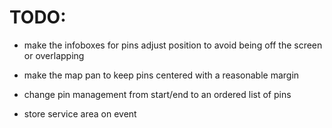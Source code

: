 # TODO:

- make the infoboxes for pins adjust position to avoid being off the screen
  or overlapping
- make the map pan to keep pins centered with a reasonable margin
- change pin management from start/end to an ordered list of pins

- store service area on event
